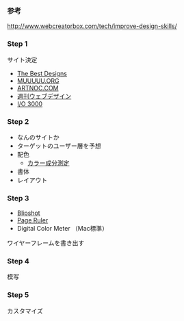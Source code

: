 ### 参考
http://www.webcreatorbox.com/tech/improve-design-skills/

### Step 1
サイト決定

- [The Best Designs](https://www.thebestdesigns.com/)
- [MUUUUU.ORG](http://muuuuu.org/)
- [ARTNOC.COM](http://art-noc.com/)
- [週刊ウェブデザイン](http://www.dailywebdesign.com/)
- [I/O 3000](http://io3000.com/)

### Step 2
- なんのサイトか
- ターゲットのユーザー層を予想
- 配色
  - [カラー成分測定](http://ironodata.info/extraction/irotoridori.php)
- 書体
- レイアウト

### Step 3
- [Blipshot](https://chrome.google.com/webstore/detail/blipshot-%E2%80%94-one-click-scre/mdaboflcmhejfihjcbmdiebgfchigjcf)
- [Page Ruler](https://chrome.google.com/webstore/detail/page-ruler/jlpkojjdgbllmedoapgfodplfhcbnbpn)
- Digital Color Meter （Mac標準）

ワイヤーフレームを書き出す

### Step 4
模写

### Step 5
カスタマイズ
